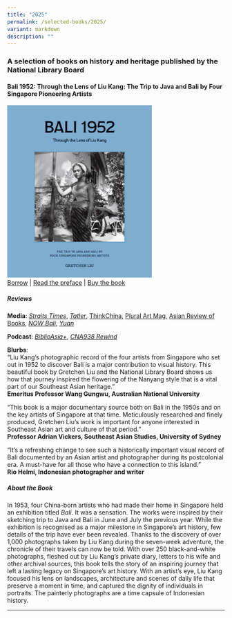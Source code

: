 ```yaml
---
title: "2025"
permalink: /selected-books/2025/
variant: markdown
description: ""
---
```

### **A selection of books on history and heritage published by the National Library Board**
 
#### **Bali 1952: Through the Lens of Liu Kang: The Trip to Java and Bali by Four Singapore Pioneering Artists**


<img src="/images/publications/Bali_1952_Through_the_Lens_of_Liu_Kang_Isomer.jpg" style="width:auto; height:400px"><br>
<a href="https://catalogue.nlb.gov.sg/search/card?recordId=300094843">Borrow</a> | 
<a href="https://biblioasia.nlb.gov.sg/vol-21/issue-1/apr-jun-2025/liu-kang-forgotten-photographs-bali/">Read the preface</a> |
<a href="https://doi.org/10.1142/14290">Buy the book</a>

##### **Reviews**
**Media**: *[Straits Times](https://www.straitstimes.com/life/arts/the-nanyang-artists-1952-bali-trip-is-the-stuff-of-road-movies-1000-unseen-photos-reveal-why)*, *[Tatler](https://www.tatlerasia.com/lifestyle/arts/gretchen-liu-1952-bali-journey-four-pioneer-artists-unseen-photographs)*, [ThinkChina](https://www.thinkchina.sg/culture/bali-1952-nanyang-artists-search-inspiration), [Plural Art Mag](https://pluralartmag.com/book-review-revisiting-bali-and-java-through-liu-kangs-photographs/), [Asian Review of Books](https://asianreviewofbooks.com/bali-1952-through-the-lens-of-liu-kang-by-gretchen-liu/), *[NOW Bali](https://www.nowbali.co.id/bali-1952-through-the-lens-of-liu-kang/)*, *[Yuan](https://sfcca.sg/2025/07/07/南洋画家印尼之旅的真相-谈新书《峇厘1952：通/)*<br>

**Podcast**: [*BiblioAsia+*](https://biblioasia.nlb.gov.sg/podcast/the-misunderstood-trip-that-led-to-the-1953-landmark-art-exhibition-gretchen-liu/), [*CNA938 Rewind*](https://www.channelnewsasia.com/listen/cna938-rewind/how-1950s-trip-bali-shaped-generation-artists-5256206)

**Blurbs**:<br>
“Liu Kang’s photographic record of the four artists from Singapore who set out in 1952 to discover Bali is a major contribution to visual history. This beautiful book by Gretchen Liu and the National Library Board shows us how that journey inspired the flowering of the Nanyang style that is a vital part of our Southeast Asian heritage.”<br>
**Emeritus Professor Wang Gungwu, Australian National University**

“This book is a major documentary source both on Bali in the 1950s and on the key artists of Singapore at that time. Meticulously researched and finely produced, Gretchen Liu’s work is important for anyone interested in Southeast Asian art and culture of that period.”<br>
**Professor Adrian Vickers, Southeast Asian Studies, University of Sydney**

“It’s a refreshing change to see such a historically important visual record of Bali documented by an Asian artist and photographer during its postcolonial era. A must-have for all those who have a connection to this island.”<br>
**Rio Helmi, Indonesian photographer and writer**
 
##### **About the Book**
In 1953, four China-born artists who had made their home in Singapore held an exhibition titled&nbsp;_Bali_. It was a sensation. The works were inspired by their sketching trip to Java and Bali in June and July the previous year. While the exhibition is recognised as a major milestone in Singapore’s art history, few details of the trip have ever been revealed. Thanks to the discovery of over 1,000 photographs taken by Liu Kang during the seven-week adventure, the chronicle of their travels can now be told. With over 250 black-and-white photographs, fleshed out by Liu Kang’s private diary, letters to his wife and other archival sources, this book tells the story of an inspiring journey that left a lasting legacy on Singapore’s art history. With an artist’s eye, Liu Kang focused his lens on landscapes, architecture and scenes of daily life that preserve a moment in time, and captured the dignity of individuals in portraits. The painterly photographs are a time capsule of Indonesian history.

 
<hr>